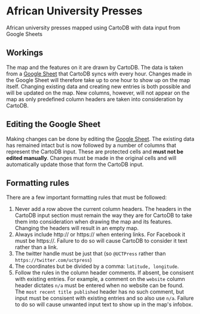 # African University Presses
African university presses mapped using CartoDB with data input from Google Sheets

## Workings
The map and the features on it are drawn by CartoDB. The data is taken from a [Google Sheet](https://docs.google.com/spreadsheets/d/1URiTsMVkeM12DlZT7IfxqcYgVEt0hohIi4xIy983FI8/edit#gid=0) that CartoDB syncs with every hour. Changes made in the Google Sheet will therefore take up to one hour to show up on the map itself. Changing existing data and creating new entries is both possible and will be updated on the map. New columns, however, will not appear on the map as only predefined column headers are taken into consideration by CartoDB. 

## Editing the Google Sheet
Making changes can be done by editing the [Google Sheet](https://docs.google.com/spreadsheets/d/1URiTsMVkeM12DlZT7IfxqcYgVEt0hohIi4xIy983FI8/edit#gid=0). The existing data has remained intact but is now followed by a number of columns that represent the CartoDB input. These are protected cells and **must not be edited manually**. Changes must be made in the original cells and will automatically update those that form the CartoDB input. 

## Formatting rules
There are a few important formatting rules that must be followed:

1. Never add a row above the current column headers. The headers in the CartoDB input section must remain the way they are for CartoDB to take them into consideration when drawing the map and its features. Changing the headers will result in an empty map. 
2. Always include http:// or https:// when entering links. For Facebook it must be https://. Failure to do so will cause CartoDB to consider it text rather than a link.
3. The twitter handle must be just that (so `@UCTPress` rather than `https://twitter.com/uctpress`)
4. The coordinates but be divided by a comma: `latitude, longitude`.
5. Follow the rules in the column header comments. If absent, be consisent with existing entries. For example, a comment on the `website` column header dictates `n/a` must be entered when no website can be found. The `most recent title published` header has no such comment, but input must be consisent with existing entries and so also use `n/a`. Failure to do so will cause unwanted input text to show up in the map's infobox.
